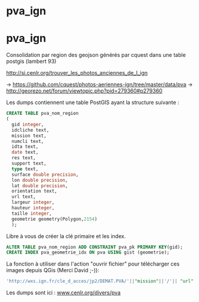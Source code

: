 # pva_ign
# pva_ign 
Consolidation par region des geojson générés par cquest dans une table postgis (lambert 93)

http://si.cenlr.org/trouver_les_photos_anciennes_de_l_ign

-> https://github.com/cquest/photos-aeriennes-ign/tree/master/data/pva
-> http://georezo.net/forum/viewtopic.php?pid=279360#p279360

Les dumps contiennent une table PostGIS ayant la structure suivante : 
```sql
CREATE TABLE pva_nom_region
(
  gid integer,
  idcliche text,
  mission text,
  numcli text,
  idta text,
  date text,
  res text,
  support text,
  type text,
  surface double precision,
  lon double precision,
  lat double precision,
  orientation text,
  url text,
  largeur integer,
  hauteur integer,
  taille integer,
  geometrie geometry(Polygon,2154)
  );
  ```
  
  Libre à vous de créer la clé primaire et les index.
  ```sql
  ALTER TABLE pva_nom_region ADD CONSTRAINT pva_pk PRIMARY KEY(gid);
  CREATE INDEX pva_geometrie_idx ON pva USING gist (geometrie);
```

La fonction à utiliser dans l'action "ouvrir fichier" pour télécharger ces images depuis QGis (Merci David ;-)):
```sql
'http://wxs.ign.fr/cle_d_acces/jp2/DEMAT.PVA/'||"mission"||'/'|| "url"
```

Les dumps sont ici : www.cenlr.org/divers/pva

